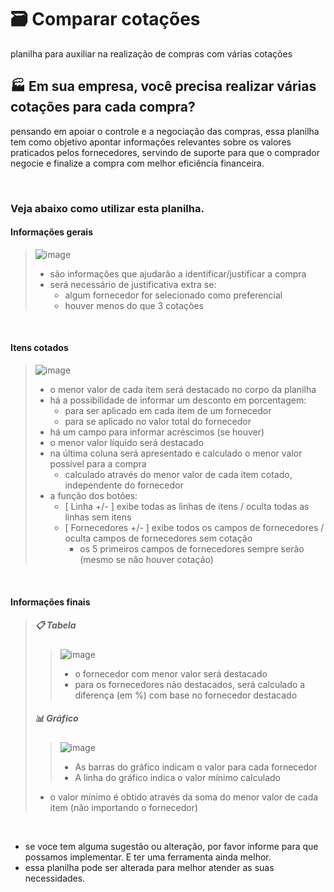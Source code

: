 # 🗃 Comparar cotações

planilha para auxiliar na realização de compras com várias cotações

## 🏭 Em sua empresa, você precisa realizar várias cotações para cada compra?

pensando em apoiar o controle e a negociação das compras, essa planilha tem como objetivo apontar informações relevantes sobre os valores praticados pelos fornecedores, servindo de suporte para que o comprador negocie e finalize a compra com melhor eficiência financeira.

<br />

### Veja abaixo como utilizar esta planilha.

#### Informações gerais
> ![image](https://user-images.githubusercontent.com/45899438/117590471-f1865e80-b105-11eb-958a-3ecef5296a8b.png)
> - são informações que ajudarão a identificar/justificar a compra
> - será necessário de justificativa extra se:
>   - algum fornecedor for selecionado como preferencial
>   - houver menos do que 3 cotações

<br />

####  Itens cotados
> ![image](https://user-images.githubusercontent.com/45899438/117590524-517d0500-b106-11eb-972e-c2fbd68b9e7f.png)
> - o menor valor de cada item será destacado no corpo da planilha
> - há a possibilidade de informar um desconto em porcentagem:
>    - para ser aplicado em cada item de um fornecedor
>    - para se aplicado no valor total do fornecedor
> - há um campo para informar acréscimos (se houver)
> - o menor valor líquido será destacado
> - na última coluna será apresentado e calculado o menor valor possível para a compra
>   - calculado através do menor valor de cada item cotado, independente do fornecedor
> - a função dos botões:
>   - [ Linha +/- ]  exibe todas as linhas de itens / oculta todas as linhas sem itens
>   - [ Fornecedores +/- ]   exibe todos os campos de fornecedores / oculta campos de fornecedores sem cotação
>     - os 5 primeiros campos de fornecedores sempre serão (mesmo se não houver cotação)

<br />

#### Informações finais
> ##### 📋 Tabela
>> ![image](https://user-images.githubusercontent.com/45899438/117590368-8d639a80-b105-11eb-8ce0-752671a0e543.png)
>> - o fornecedor com menor valor será destacado
>> - para os fornecedores não destacados, será calculado a diferença (em %) com base no fornecedor destacado 
>
> ##### 📊 Gráfico
>> ![image](https://user-images.githubusercontent.com/45899438/117590906-0532c480-b108-11eb-8033-5124bb52ed63.png)
>> - As barras do gráfico indicam o valor para cada fornecedor
>> - A linha do gráfico indica o valor mínimo calculado
>    - o valor mínimo é obtido através da soma do menor valor de cada item (não importando o fornecedor)

<br />

- se voce tem alguma sugestão ou alteração, por favor informe para que possamos implementar. E ter uma ferramenta ainda melhor.
- essa planilha pode ser alterada para melhor atender as suas necessidades.


